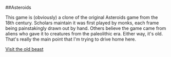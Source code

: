 ##Asteroids

This game is (obviously) a clone of the original Asteroids game from the 18th century.  Scholars maintain it was first played by monks, each frame being painstakingly drawn out by hand.  Others believe the game came from aliens who gave it to creatures from the paleolithic era.  Either way, it's old.  That's really the main point that I'm trying to drive home here.

[Visit the old beast](asteroids.aaronik.com)
